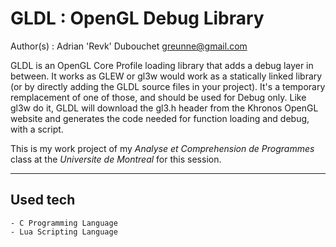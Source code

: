 GLDL : OpenGL Debug Library
============================
Author(s) : Adrian 'Revk' Dubouchet <greunne@gmail.com>

GLDL is an OpenGL Core Profile loading library that adds a debug layer in between.
It works as GLEW or gl3w would work as a statically linked library (or by directly adding the GLDL source files in your project). It's a temporary remplacement of one of those, and should be used for Debug only.
Like gl3w do it, GLDL will download the gl3.h header from the Khronos OpenGL website and generates the code needed for function loading and debug, with a script.

This is my work project of my *Analyse et Comprehension de Programmes* class at the _Universite de Montreal_ for this session.

----------
Used tech
----------
    - C Programming Language
    - Lua Scripting Language
